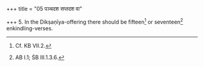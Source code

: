 +++
title = "05 पञ्चदश सप्तदश वा"

+++
5. In the Dikṣaṇīya-offering there should be fifteen[^1] or seventeen[^2] enkindling-verses.  


[^1]: Cf. KB VII.2.  

[^2]: AB I.1; ŚB III.1.3.6.
